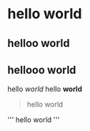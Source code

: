 # hello world
## helloo world
## hellooo world

hello *world*
hello **world**

> hello world

'''
hello
  world
'''
